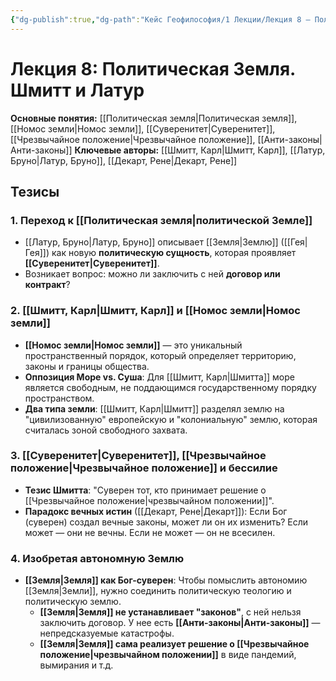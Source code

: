 ```yaml
---
{"dg-publish":true,"dg-path":"Кейс Геофилософия/1 Лекции/Лекция 8 – Политическая Земля","permalink":"/kejs-geofilosofiya/1-lekczii/lekcziya-8-politicheskaya-zemlya/"}
---
```


# Лекция 8: Политическая Земля. Шмитт и Латур

**Основные понятия:** [[Политическая земля\|Политическая земля]], [[Номос земли\|Номос земли]], [[Суверенитет\|Суверенитет]], [[Чрезвычайное положение\|Чрезвычайное положение]], [[Анти-законы\|Анти-законы]]
**Ключевые авторы:** [[Шмитт, Карл\|Шмитт, Карл]], [[Латур, Бруно\|Латур, Бруно]], [[Декарт, Рене\|Декарт, Рене]]

## Тезисы

### 1. Переход к [[Политическая земля\|политической Земле]]
- [[Латур, Бруно\|Латур, Бруно]] описывает [[Земля\|Землю]] ([[Гея\|Гея]]) как новую **политическую сущность**, которая проявляет **[[Суверенитет\|Суверенитет]]**.
- Возникает вопрос: можно ли заключить с ней **договор или контракт**?

### 2. [[Шмитт, Карл\|Шмитт, Карл]] и [[Номос земли\|Номос земли]]
- **[[Номос земли\|Номос земли]]** — это уникальный пространственный порядок, который определяет территорию, законы и границы общества.
- **Оппозиция Море vs. Суша**: Для [[Шмитт, Карл\|Шмитта]] море является свободным, не поддающимся государственному порядку пространством.
- **Два типа земли**: [[Шмитт, Карл\|Шмитт]] разделял землю на "цивилизованную" европейскую и "колониальную" землю, которая считалась зоной свободного захвата.

### 3. [[Суверенитет\|Суверенитет]], [[Чрезвычайное положение\|Чрезвычайное положение]] и бессилие
- **Тезис Шмитта**: "Суверен тот, кто принимает решение о [[Чрезвычайное положение\|чрезвычайном положении]]".
- **Парадокс вечных истин** ([[Декарт, Рене\|Декарт]]): Если Бог (суверен) создал вечные законы, может ли он их изменить? Если может — они не вечны. Если не может — он не всесилен.

### 4. Изобретая автономную Землю
- **[[Земля\|Земля]] как Бог-суверен**: Чтобы помыслить автономию [[Земля\|Земли]], нужно соединить политическую теологию и политическую землю.
    - **[[Земля\|Земля]] не устанавливает "законов"**, с ней нельзя заключить договор. У нее есть **[[Анти-законы\|Анти-законы]]** — непредсказуемые катастрофы.
    - **[[Земля\|Земля]] сама реализует решение о [[Чрезвычайное положение\|чрезвычайном положении]]** в виде пандемий, вымирания и т.д.